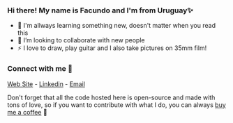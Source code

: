 ### Hi there! My name is Facundo and I'm from Uruguay✨

- 🌱 I'm allways learning something new, doesn't matter when you read this 
- 👯 I’m looking to collaborate with new people
- ⚡ I love to draw, play guitar and I also take pictures on 35mm film!

### Connect with me 💌

[Web Site][website] - [Linkedin][linkedin] - [Email][email]

Don't forget that all the code hosted here is open-source and made with tons of love, so if you want to contribute with what I do, you can always [buy me a coffee](https://buymeacoffee.com/F2BEAR) 💖

[website]: https://facu.dev/
[email]: mailto:contacto@facu.dev
[linkedin]: https://www.linkedin.com/in/facundo-carbonel

